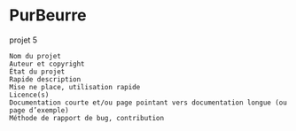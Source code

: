 # PurBeurre
projet 5


    Nom du projet
    Auteur et copyright
    État du projet
    Rapide description
    Mise ne place, utilisation rapide
    Licence(s)
    Documentation courte et/ou page pointant vers documentation longue (ou page d’exemple)
    Méthode de rapport de bug, contribution
